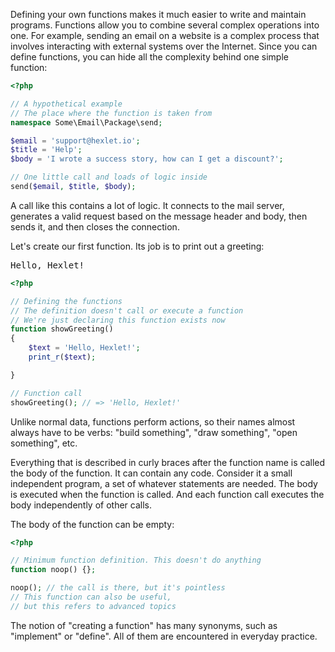 Defining your own functions makes it much easier to write and maintain programs. Functions allow you to combine several complex operations into one. For example, sending an email on a website is a complex process that involves interacting with external systems over the Internet. Since you can define functions, you can hide all the complexity behind one simple function:

```php
<?php

// A hypothetical example
// The place where the function is taken from
namespace Some\Email\Package\send;

$email = 'support@hexlet.io';
$title = 'Help';
$body = 'I wrote a success story, how can I get a discount?';

// One little call and loads of logic inside
send($email, $title, $body);
```

A call like this contains a lot of logic. It connects to the mail server, generates a valid request based on the message header and body, then sends it, and then closes the connection.

Let's create our first function. Its job is to print out a greeting:

<pre class='hexlet-basics-output'>Hello, Hexlet!</pre>

```php
<?php

// Defining the functions
// The definition doesn't call or execute a function
// We're just declaring this function exists now
function showGreeting()
{
    $text = 'Hello, Hexlet!';
    print_r($text);

}

// Function call
showGreeting(); // => 'Hello, Hexlet!'
```

Unlike normal data, functions perform actions, so their names almost always have to be verbs: "build something", "draw something", "open something", etc.

Everything that is described in curly braces after the function name is called the body of the function. It can contain any code. Consider it a small independent program, a set of whatever statements are needed. The body is executed when the function is called. And each function call executes the body independently of other calls.

The body of the function can be empty:

```php
<?php

// Minimum function definition. This doesn't do anything
function noop() {};

noop(); // the call is there, but it's pointless
// This function can also be useful,
// but this refers to advanced topics
```

The notion of "creating a function" has many synonyms, such as "implement" or "define". All of them are encountered in everyday practice.
